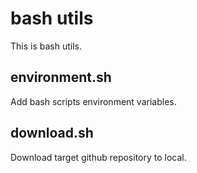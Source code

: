 # bash utils

This is bash utils.

## environment.sh

Add bash scripts environment variables.

## download.sh

Download target github repository to local.
